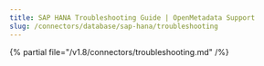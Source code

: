 ```yaml
---
title: SAP HANA Troubleshooting Guide | OpenMetadata Support
slug: /connectors/database/sap-hana/troubleshooting
---
```


{% partial file="/v1.8/connectors/troubleshooting.md" /%}
